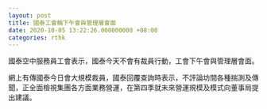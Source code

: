 ```yaml
---
layout: post
title: 國泰工會稱下午會與管理層會面
date: 2020-10-05 13:22:26.000000000 +08:00
categories: rthk
---
```


國泰空中服務員工會表示，國泰今天不會有裁員行動，工會下午會與管理層會面。

網上有傳國泰今日會大規模裁員，國泰回覆查詢時表示，不評論坊間各種揣測及傳聞，正全面檢視集團各方面業務營運，在第四季就未來營運規模及模式向董事局提出建議。
